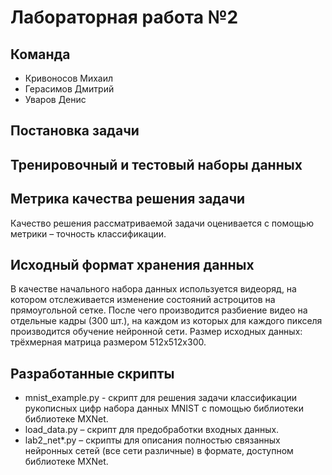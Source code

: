 # Лабораторная работа №2
## Команда
* Кривоносов Михаил
* Герасимов Дмитрий
* Уваров Денис

## Постановка задачи

## Тренировочный и тестовый наборы данных

## Метрика качества решения задачи
Качество решения рассматриваемой задачи оценивается с помощью метрики – точность классификации.

## Исходный формат хранения данных
В качестве начального набора данных используется видеоряд, на котором отслеживается изменение состояний астроцитов на прямоугольной сетке. После чего производится разбиение видео на отдельные кадры (300 шт.), на каждом из которых для каждого пикселя производится обучение нейронной сети. Размер исходных данных: трёхмерная матрица размером 512х512х300.

## Разработанные скрипты
* mnist_example.py - скрипт для решения задачи классификации рукописных цифр набора данных MNIST с помощью библиотеки библиотеке MXNet.
* load_data.py – скрипт для предобработки входных данных.
* lab2_net*.py – скрипты для описания полностью связанных нейронных сетей (все сети различные) в формате, доступном библиотеке MXNet.
